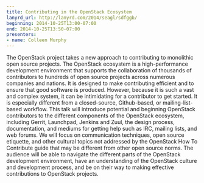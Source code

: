```yaml
---
title: Contributing in the OpenStack Ecosystem
lanyrd_url: http://lanyrd.com/2014/seagl/sdfggb/
beginning: 2014-10-25T13:00-07:00
end: 2014-10-25T13:50-07:00
presenters:
- name: Colleen Murphy
---
```


The OpenStack project takes a new approach to contributing to monolithic open source projects. The OpenStack ecosystem is a high-performance development environment that supports the collaboration of thousands of contributors to hundreds of open source projects across numerous companies and nations. It is designed to make contributing efficient and to ensure that good software is produced. However, because it is such a vast and complex system, it can be intimidating for a contributor to get started. It is especially different from a closed-source, Github-based, or mailing-list-based workflow. This talk will introduce potential and beginning OpenStack contributors to the different components of the OpenStack ecosystem, including Gerrit, Launchpad, Jenkins and Zuul, the design process, documentation, and mediums for getting help such as IRC, mailing lists, and web forums. We will focus on communication techniques, open source etiquette, and other cultural topics not addressed by the OpenStack How To Contribute guide that may be different from other open source norms. The audience will be able to navigate the different parts of the OpenStack development environment, have an understanding of the OpenStack culture and development process, and be on their way to making effective contributions to OpenStack projects.
